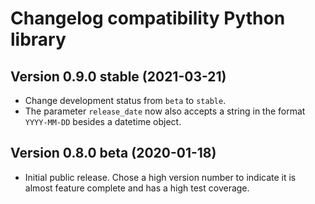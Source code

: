 # Changelog compatibility Python library

## Version 0.9.0 stable (2021-03-21)

* Change development status from `beta` to `stable`.
* The parameter `release_date` now also accepts a string in the format `YYYY-MM-DD` besides a datetime object.

## Version 0.8.0 beta (2020-01-18)

* Initial public release. Chose a high version number to indicate it is almost feature complete and has a high test coverage.

